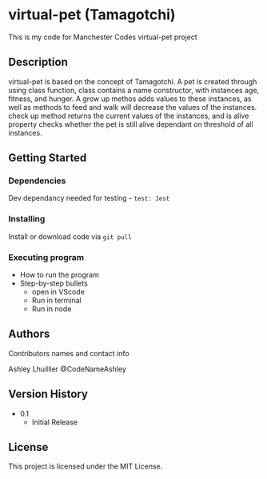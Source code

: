 # virtual-pet (Tamagotchi)

This is my code for Manchester Codes virtual-pet project

## Description

virtual-pet is based on the concept of Tamagotchi. A pet is created through using class function, class contains a name constructor, with instances age, fitness, and hunger. A grow up methos adds values to these instances, as well as methods to feed and walk will decrease the values of the instances. check up method returns the current values of the instances, and is alive property checks whether the pet is still alive dependant on threshold of all instances.


## Getting Started

### Dependencies

Dev dependancy needed for testing -
```test: Jest```

### Installing

Install or download code via 
``` git pull ```

### Executing program

* How to run the program
* Step-by-step bullets
 	* open in VScode
 	* Run in terminal
 	* Run in node

## Authors

Contributors names and contact info

Ashley Lhuillier
@CodeNameAshley

## Version History

* 0.1
    * Initial Release

## License

This project is licensed under the MIT License.


